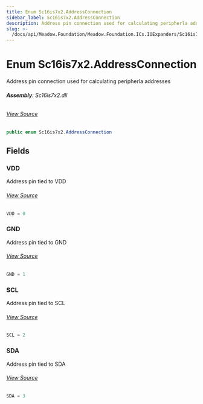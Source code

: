 ```yaml
---
title: Enum Sc16is7x2.AddressConnection
sidebar_label: Sc16is7x2.AddressConnection
description: Address pin connection used for calculating peripherla addresses
slug: >-
  /docs/api/Meadow.Foundation/Meadow.Foundation.ICs.IOExpanders/Sc16is7x2.AddressConnection
---
```

# Enum Sc16is7x2.AddressConnection
Address pin connection used for calculating peripherla addresses

###### **Assembly**: Sc16is7x2.dll
###### [View Source](https://github.com/WildernessLabs/Meadow.Foundation.git/blob/develop/Source/Meadow.Foundation.Peripherals/ICs.IOExpanders.Sc16is7x2/Driver/Sc16is7x2.Enums.cs#L10)
```csharp title="Declaration"
public enum Sc16is7x2.AddressConnection
```
## Fields
### VDD
Address pin tied to VDD
###### [View Source](https://github.com/WildernessLabs/Meadow.Foundation.git/blob/develop/Source/Meadow.Foundation.Peripherals/ICs.IOExpanders.Sc16is7x2/Driver/Sc16is7x2.Enums.cs#L15)
```csharp title="Declaration"
VDD = 0
```
### GND
Address pin tied to GND
###### [View Source](https://github.com/WildernessLabs/Meadow.Foundation.git/blob/develop/Source/Meadow.Foundation.Peripherals/ICs.IOExpanders.Sc16is7x2/Driver/Sc16is7x2.Enums.cs#L19)
```csharp title="Declaration"
GND = 1
```
### SCL
Address pin tied to SCL
###### [View Source](https://github.com/WildernessLabs/Meadow.Foundation.git/blob/develop/Source/Meadow.Foundation.Peripherals/ICs.IOExpanders.Sc16is7x2/Driver/Sc16is7x2.Enums.cs#L23)
```csharp title="Declaration"
SCL = 2
```
### SDA
Address pin tied to SDA
###### [View Source](https://github.com/WildernessLabs/Meadow.Foundation.git/blob/develop/Source/Meadow.Foundation.Peripherals/ICs.IOExpanders.Sc16is7x2/Driver/Sc16is7x2.Enums.cs#L27)
```csharp title="Declaration"
SDA = 3
```
